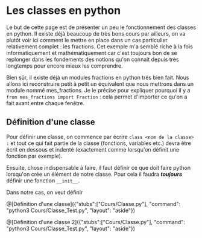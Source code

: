# Les classes en python

Le but de cette page est de présenter un peu le fonctionnement des classes en python. Il existe déjà beaucoup de très bons cours par ailleurs, on va plutôt voir ici comment le mettre en place dans un cas particulier relativement complet : les fractions.  Cet exemple m'a semblé riche à la fois informatiquement et mathématiquement car c'est toujours bon de se replonger dans les fondements des notions qu'on connait depuis très longtemps pour encore mieux les comprendre.

Bien sûr, il existe déjà un modules fractions en python très bien fait. Nous allons ici reconstruire petit à petit un équivalent que nous mettrons dans un module nommé mes_fractions. Je le précise pour expliquer pourquoi il y a `from mes_fractions import Fraction` : cela permet d'importer ce qu'on a fait avant entre chaque fenêtre.

## Définition d'une classe

Pour définir une classe, on commence par écrire `class <nom de la classe> :` et tout ce qui fait partie de la classe (fonctions, variables etc.) devra être écrit en dessous et indenté (exactement comme lorsqu'on définit une fonction par exemple).

Ensuite, chose indispensable à faire, il faut définir ce que doit faire python lorsqu'on crée un élément de notre classe. Pour cela il faudra ***toujours*** définir une fonction `__init__`.

Dans notre cas, on veut définir 

@[Définition d'une classe]({"stubs":["Cours/Classe.py"], "command": "python3 Cours/Classe_Test.py", "layout": "aside"})

@[Définition d'une classe 2]({"stubs":["Cours/Classe.py"], "command": "python3 Cours/Classe_Test.py", "layout": "aside"})
